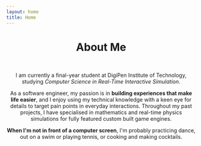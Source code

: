 ```yaml
---
layout: home
title: Home
---
```


<h1 align="center">
    About Me
</h1>
<br>

<p align="center">
    I am currently a final-year student at DigiPen Institute of Technology, studying <i>Computer Science in Real-Time Interactive Simulation</i>.
</p>

<p align="center">
    As a software engineer, my passion is in <b>building experiences that make life easier</b>, and I enjoy using my technical knowledge with a keen eye for details to target pain points in everyday interactions. Throughout my past projects, I have specialised in mathematics and real-time physics simulations for fully featured custom built game engines.
</p>

<!-- <p align="center"> 
    I have a keen interest in Web3 development, and focus more on backend development, low-level optimisation and system architecture.<br> 
</p> -->

<p align="center"> 
    <b>When I'm not in front of a computer screen</b>, I'm probably practicing dance, out on a swim or playing tennis, or cooking and making cocktails.
</p>

<!-- <p align="center"> 
    I occasionally write on my blog to share my knowledge with the world.
</p> -->
